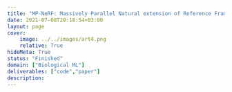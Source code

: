 ```yaml
---
title: "MP-NeRF: Massively Parallel Natural extension of Reference Frame"
date: 2021-07-08T20:18:54+03:00
layout: page
cover:
    image: ../../images/art4.png
    relative: True
hideMeta: True
status: "Finished"
domain: ["Biological ML"]
deliverables: ["code","paper"]
description:
---
```

